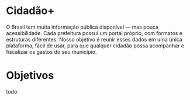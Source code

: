 # Cidadão+

O Brasil tem muita informação pública disponível — mas pouca acessibilidade. Cada prefeitura possui um portal próprio, com formatos e estruturas diferentes.
Nosso objetivo é reunir esses dados em uma única plataforma, fácil de usar, para que qualquer cidadão possa acompanhar e fiscalizar os gastos do seu município.

# Objetivos
todo
